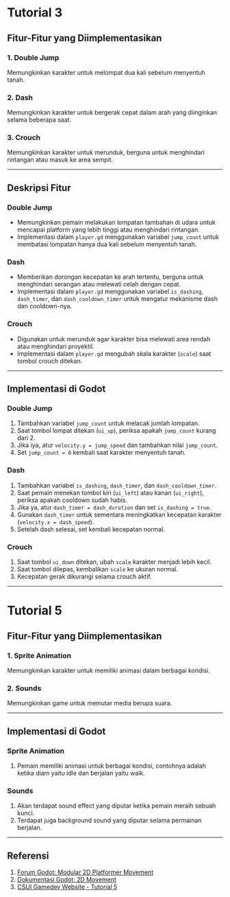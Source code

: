 # Tutorial 3

## Fitur-Fitur yang Diimplementasikan

### 1. Double Jump

Memungkinkan karakter untuk melompat dua kali sebelum menyentuh tanah.

### 2. Dash

Memungkinkan karakter untuk bergerak cepat dalam arah yang diinginkan selama beberapa saat.

### 3. Crouch

Memungkinkan karakter untuk merunduk, berguna untuk menghindari rintangan atau masuk ke area sempit.

---

## Deskripsi Fitur

### Double Jump

-   Memungkinkan pemain melakukan lompatan tambahan di udara untuk mencapai platform yang lebih tinggi atau menghindari rintangan.
-   Implementasi dalam `player.gd` menggunakan variabel `jump_count` untuk membatasi lompatan hanya dua kali sebelum menyentuh tanah.

### Dash

-   Memberikan dorongan kecepatan ke arah tertentu, berguna untuk menghindari serangan atau melewati celah dengan cepat.
-   Implementasi dalam `player.gd` menggunakan variabel `is_dashing`, `dash_timer`, dan `dash_cooldown_timer` untuk mengatur mekanisme dash dan cooldown-nya.

### Crouch

-   Digunakan untuk merunduk agar karakter bisa melewati area rendah atau menghindari proyektil.
-   Implementasi dalam `player.gd` mengubah skala karakter (`scale`) saat tombol crouch ditekan.

---

## Implementasi di Godot

### Double Jump

1. Tambahkan variabel `jump_count` untuk melacak jumlah lompatan.
2. Saat tombol lompat ditekan (`ui_up`), periksa apakah `jump_count` kurang dari 2.
3. Jika iya, atur `velocity.y = jump_speed` dan tambahkan nilai `jump_count`.
4. Set `jump_count = 0` kembali saat karakter menyentuh tanah.

### Dash

1. Tambahkan variabel `is_dashing`, `dash_timer`, dan `dash_cooldown_timer`.
2. Saat pemain menekan tombol kiri (`ui_left`) atau kanan (`ui_right`), periksa apakah cooldown sudah habis.
3. Jika ya, atur `dash_timer = dash_duration` dan set `is_dashing = true`.
4. Gunakan `dash_timer` untuk sementara meningkatkan kecepatan karakter (`velocity.x = dash_speed`).
5. Setelah dash selesai, set kembali kecepatan normal.

### Crouch

1. Saat tombol `ui_down` ditekan, ubah `scale` karakter menjadi lebih kecil.
2. Saat tombol dilepas, kembalikan `scale` ke ukuran normal.
3. Kecepatan gerak dikurangi selama crouch aktif.

---

# Tutorial 5

## Fitur-Fitur yang Diimplementasikan

### 1. Sprite Animation

Memungkinkan karakter untuk memiliki animasi dalam berbagai kondisi.

### 2. Sounds

Memungkinkan game untuk memutar media berupa suara.

---

## Implementasi di Godot

### Sprite Animation

1. Pemain memiliki animasi untuk berbagai kondisi, contohnya adalah ketika diam yaitu idle dan berjalan yaitu walk.

### Sounds

1. Akan terdapat sound effect yang diputar ketika pemain meraih sebuah kunci.
2. Terdapat juga background sound yang diputar selama permainan berjalan.

---

## Referensi

1. [Forum Godot: Modular 2D Platformer Movement](https://forum.godotengine.org/t/godot-4-modular-2d-platformer-movement/45870)
2. [Dokumentasi Godot: 2D Movement](https://docs.godotengine.org/en/stable/tutorials/2d/2d_movement.html)
3. [CSUI Gamedev Website - Tutorial 5](https://csui-game-development.github.io/tutorials/tutorial-5/)
